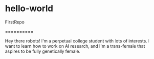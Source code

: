 # hello-world
FirstRepo

==========

Hey there robots! I'm a perpetual college student with lots of interests. 
I want to learn how to work on AI research, and I'm a trans-female that aspires to be fully
    genetically female.

